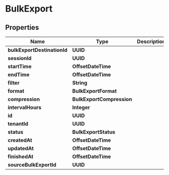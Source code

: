 

# BulkExport


## Properties

| Name | Type | Description | Notes |
|------------ | ------------- | ------------- | -------------|
|**bulkExportDestinationId** | **UUID** |  |  |
|**sessionId** | **UUID** |  |  |
|**startTime** | **OffsetDateTime** |  |  |
|**endTime** | **OffsetDateTime** |  |  [optional] |
|**filter** | **String** |  |  [optional] |
|**format** | **BulkExportFormat** |  |  [optional] |
|**compression** | **BulkExportCompression** |  |  [optional] |
|**intervalHours** | **Integer** |  |  [optional] |
|**id** | **UUID** |  |  |
|**tenantId** | **UUID** |  |  |
|**status** | **BulkExportStatus** |  |  |
|**createdAt** | **OffsetDateTime** |  |  |
|**updatedAt** | **OffsetDateTime** |  |  |
|**finishedAt** | **OffsetDateTime** |  |  |
|**sourceBulkExportId** | **UUID** |  |  [optional] |



